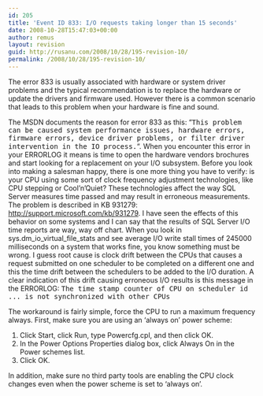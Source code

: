 ```yaml
---
id: 205
title: 'Event ID 833: I/O requests taking longer than 15 seconds'
date: 2008-10-28T15:47:03+00:00
author: remus
layout: revision
guid: http://rusanu.com/2008/10/28/195-revision-10/
permalink: /2008/10/28/195-revision-10/
---
```

The error 833 is usually associated with hardware or system driver problems and the typical recommendation is to replace the hardware or update the drivers and firmware used. However there is a common scenario that leads to this problem when your hardware is fine and sound.

<!--more-->

The MSDN documents the reason for error 833 as this: &#8220;<tt>This problem can be caused system performance issues, hardware errors, firmware errors, device driver problems, or filter driver intervention in the IO process.</tt>&#8220;. When you encounter this error in your ERRORLOG it means is time to open the hardware vendors brochures and start looking for a replacement on your I/O subsystem. Before you look into making a salesman happy, there is one more thing you have to verify: is your CPU using some sort of clock frequency adjustment technologies, like CPU stepping or Cool&#8217;n&#8217;Quiet? These technologies affect the way SQL Server measures time passed and may result in erroneous measurements. The problem is described in KB 931279: <a href="http://support.microsoft.com/kb/931279" target="_blank">http://support.microsoft.com/kb/931279</a>. I have seen the effects of this behavior on some systems and I can say that the results of SQL Server I/O time reports are way, way off chart. When you look in sys.dm\_io\_virtual\_file\_stats and see average I/O write stall times of 245000 milliseconds on a system that works fine, you know something must be wrong. I guess root cause is clock drift between the CPUs that causes a request submitted on one scheduler to be completed on a different one and this the time drift between the schedulers to be added to the I/O duration. A clear indication of this drift causing erroneous I/O results is this message in the ERRORLOG: <tt>The time stamp counter of CPU on scheduler id ... is not synchronized with other CPUs</tt>

The workaround is fairly simple, force the CPU to run a maximum frequency always. First, make sure you are using an &#8216;always on&#8217; power scheme:  
1. Click Start, click Run, type Powercfg.cpl, and then click OK.  
2. In the Power Options Properties dialog box, click Always On in the Power schemes list.  
3. Click OK.</br> 

In addition, make sure no third party tools are enabling the CPU clock changes even when the power scheme is set to &#8216;always on&#8217;.